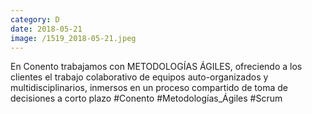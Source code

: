 ```yaml
--- 
category: D 
date: 2018-05-21 
image: /1519_2018-05-21.jpeg 
--- 
```


En Conento trabajamos con METODOLOGÍAS ÁGILES, ofreciendo a los clientes el trabajo colaborativo de equipos auto-organizados y multidisciplinarios, inmersos en un proceso compartido de toma de decisiones a corto plazo #Conento #Metodologías_Ágiles #Scrum